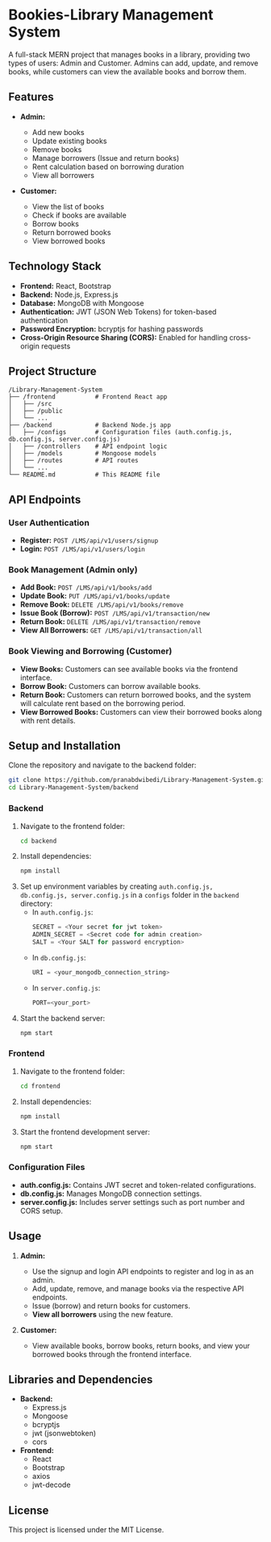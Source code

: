 # Bookies-Library Management System

A full-stack MERN project that manages books in a library, providing two types of users: Admin and Customer. Admins can add, update, and remove books, while customers can view the available books and borrow them.

## Features

- **Admin:**
  - Add new books
  - Update existing books
  - Remove books
  - Manage borrowers (Issue and return books)
  - Rent calculation based on borrowing duration
  - View all borrowers

- **Customer:**
  - View the list of books
  - Check if books are available
  - Borrow books
  - Return borrowed books
  - View borrowed books 

## Technology Stack

- **Frontend:** React, Bootstrap
- **Backend:** Node.js, Express.js
- **Database:** MongoDB with Mongoose
- **Authentication:** JWT (JSON Web Tokens) for token-based authentication
- **Password Encryption:** bcryptjs for hashing passwords
- **Cross-Origin Resource Sharing (CORS):** Enabled for handling cross-origin requests

## Project Structure

```
/Library-Management-System
├── /frontend           # Frontend React app
│   ├── /src
│   ├── /public
│   └── ...
├── /backend            # Backend Node.js app
│   ├── /configs        # Configuration files (auth.config.js, db.config.js, server.config.js)
│   ├── /controllers    # API endpoint logic
│   ├── /models         # Mongoose models
│   ├── /routes         # API routes
│   └── ...
└── README.md           # This README file
```

## API Endpoints

### User Authentication
- **Register:** `POST /LMS/api/v1/users/signup`
- **Login:** `POST /LMS/api/v1/users/login`

### Book Management (Admin only)
- **Add Book:** `POST /LMS/api/v1/books/add`
- **Update Book:** `PUT /LMS/api/v1/books/update`
- **Remove Book:** `DELETE /LMS/api/v1/books/remove`
- **Issue Book (Borrow):** `POST /LMS/api/v1/transaction/new`
- **Return Book:** `DELETE /LMS/api/v1/transaction/remove`
- **View All Borrowers:** `GET /LMS/api/v1/transaction/all`

### Book Viewing and Borrowing (Customer)
- **View Books:** Customers can see available books via the frontend interface.
- **Borrow Book:** Customers can borrow available books.
- **Return Book:** Customers can return borrowed books, and the system will calculate rent based on the borrowing period.
- **View Borrowed Books:** Customers can view their borrowed books along with rent details.

## Setup and Installation
Clone the repository and navigate to the backend folder:
   ```bash
   git clone https://github.com/pranabdwibedi/Library-Management-System.git
   cd Library-Management-System/backend
   ```
### Backend
1. Navigate to the frontend folder:
   ```bash
   cd backend
   ```
2. Install dependencies:
   ```bash
   npm install
   ```
3. Set up environment variables by creating `auth.config.js, db.config.js, server.config.js` in a `configs` folder in the `backend` directory:
   - In `auth.config.js`:
     ```js
     SECRET = <Your secret for jwt token>
     ADMIN_SECRET = <Secret code for admin creation>
     SALT = <Your SALT for password encryption>
     ```
   - In `db.config.js`:
     ```js
     URI = <your_mongodb_connection_string>
     ```
   - In `server.config.js`:
     ```js
     PORT=<your_port>
     ```
4. Start the backend server:
   ```bash
   npm start
   ```

### Frontend
1. Navigate to the frontend folder:
   ```bash
   cd frontend
   ```
2. Install dependencies:
   ```bash
   npm install
   ```
3. Start the frontend development server:
   ```bash
   npm start
   ```

### Configuration Files
- **auth.config.js:** Contains JWT secret and token-related configurations.
- **db.config.js:** Manages MongoDB connection settings.
- **server.config.js:** Includes server settings such as port number and CORS setup.

## Usage

1. **Admin:**
   - Use the signup and login API endpoints to register and log in as an admin.
   - Add, update, remove, and manage books via the respective API endpoints.
   - Issue (borrow) and return books for customers.
   - **View all borrowers** using the new feature.

2. **Customer:**
   - View available books, borrow books, return books, and view your borrowed books through the frontend interface.

## Libraries and Dependencies

- **Backend:**
  - Express.js
  - Mongoose
  - bcryptjs
  - jwt (jsonwebtoken)
  - cors
- **Frontend:**
  - React
  - Bootstrap
  - axios
  - jwt-decode

## License

This project is licensed under the MIT License.
